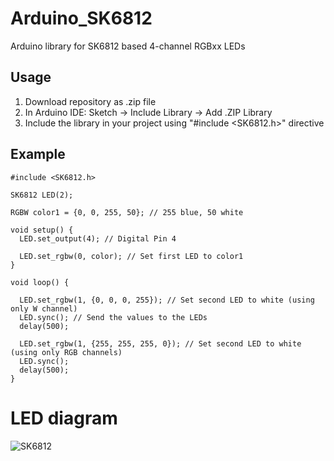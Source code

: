# Arduino_SK6812
Arduino library for SK6812 based 4-channel RGBxx LEDs

## Usage
1. Download repository as .zip file
2. In Arduino IDE: Sketch -> Include Library -> Add .ZIP Library
3. Include the library in your project using "#include <SK6812.h>" directive

## Example
```
#include <SK6812.h>

SK6812 LED(2);

RGBW color1 = {0, 0, 255, 50}; // 255 blue, 50 white

void setup() {
  LED.set_output(4); // Digital Pin 4
  
  LED.set_rgbw(0, color); // Set first LED to color1
}

void loop() {
  
  LED.set_rgbw(1, {0, 0, 0, 255}); // Set second LED to white (using only W channel)
  LED.sync(); // Send the values to the LEDs
  delay(500);
  
  LED.set_rgbw(1, {255, 255, 255, 0}); // Set second LED to white (using only RGB channels)
  LED.sync();
  delay(500);
}
```

# LED diagram
![SK6812](https://raw.githubusercontent.com/sonyhome/FAB_LED/master/Documentation/Sk6812rgbww.gif)
